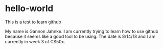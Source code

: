 # hello-world
This is a test to learn github


My name is Gannon Jahnke. I am currently trying to learn how to use github because it seems like a good tool to be using. The date is 8/14/18 and I am currently in week 3 of CS50x.
